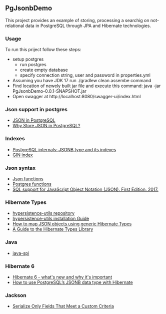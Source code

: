 ## PgJsonbDemo

This project provides an example of storing, processing a searchig on not-relational data in PostgreSQL through JPA and Hibernate technologies.

### Usage

To run this priject follow these steps:
* setup postgres
  * run postgres
  * create empty database
  * specify connection string, user and password in properties.yml
* Assuming you have JDK 17 run ./gradlew clean assembe command
* Find location of newely built jar file and execute this command: java -jar PgJsonbDemo-0.0.1-SNAPSHOT.jar
* Open swagger at http://localhost:8080/swagger-ui/index.html

### Json support in postgres
* [JSON in PostgreSQL](https://bitnine.net/blog-postgresql/postgresql-internals-jsonb-type-and-its-indexes/)
* [Why Store JSON in PostgreSQL?](https://dzone.com/articles/using-jsonb-in-postgresql-how-to-effectively-store)

### Indexes
* [PostgreSQL internals: JSONB type and its indexes](https://bitnine.net/blog-postgresql/postgresql-internals-jsonb-type-and-its-indexes/?ckattempt=2)
* [GIN index](http://www.sai.msu.su/~megera/wiki/Gin)

### Json syntax
* [Json functions](https://www.postgresql.org/docs/current/functions-json.html)
* [Postgres functions](https://www.postgresql.org/docs/current/functions-json.html)
* [SQL support for JavaScript Object Notation (JSON). First Edition. 2017.](https://www.iso.org/standard/78937.html)
 
### Hibernate Types
* [hypersistence-utils repository](https://github.com/vladmihalcea/hypersistence-utils)
* [hypersistence-utils installation Guide](https://github.com/vladmihalcea/hypersistence-utils#installation-guide) 
* [How to map JSON objects using generic Hibernate Types](https://vladmihalcea.com/how-to-map-json-objects-using-generic-hibernate-types/)
* [A Guide to the Hibernate Types Library](https://www.baeldung.com/hibernate-types-library)

### Java
* [java-spi](https://www.baeldung.com/)

### Hibernate 6
* [Hibernate 6 - what's new and why it's important](https://jpa-buddy.com/blog/hibernate6-whats-new-and-why-its-important/)
* [How to use PostgreSQL’s JSONB data type with Hibernate](https://thorben-janssen.com/persist-postgresqls-jsonb-data-type-hibernate/)

### Jackson 
* [Serialize Only Fields That Meet a Custom Criteria](https://www.baeldung.com/jackson-serialize-field-custom-criteria)
